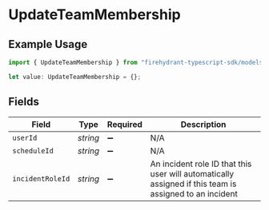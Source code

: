 # UpdateTeamMembership

## Example Usage

```typescript
import { UpdateTeamMembership } from "firehydrant-typescript-sdk/models/components";

let value: UpdateTeamMembership = {};
```

## Fields

| Field                                                                                                  | Type                                                                                                   | Required                                                                                               | Description                                                                                            |
| ------------------------------------------------------------------------------------------------------ | ------------------------------------------------------------------------------------------------------ | ------------------------------------------------------------------------------------------------------ | ------------------------------------------------------------------------------------------------------ |
| `userId`                                                                                               | *string*                                                                                               | :heavy_minus_sign:                                                                                     | N/A                                                                                                    |
| `scheduleId`                                                                                           | *string*                                                                                               | :heavy_minus_sign:                                                                                     | N/A                                                                                                    |
| `incidentRoleId`                                                                                       | *string*                                                                                               | :heavy_minus_sign:                                                                                     | An incident role ID that this user will automatically assigned if this team is assigned to an incident |